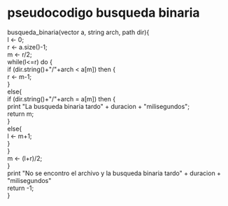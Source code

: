 # pseudocodigo busqueda binaria  
busqueda_binaria(vector<string> a, string arch, path dir){  
	l ← 0;  
	r ← a.size()-1;  
	m ← r/2;  
	while(l<=r) do {  
		if (dir.string()+"/"+arch < a[m]) then {  
			r ← m-1;  
        }  
		else{  
            if (dir.string()+"/"+arch = a[m]) then {  
                print "La busqueda binaria tardo" + duracion + "milisegundos";  
                return m;  
            }  
            else{  
                l ← m+1;  
            }  
        }  
        m ← (l+r)/2;  
    }  
    print "No se encontro el archivo y la busqueda binaria tardo" + duracion + "milisegundos"  
    return -1;  
}
